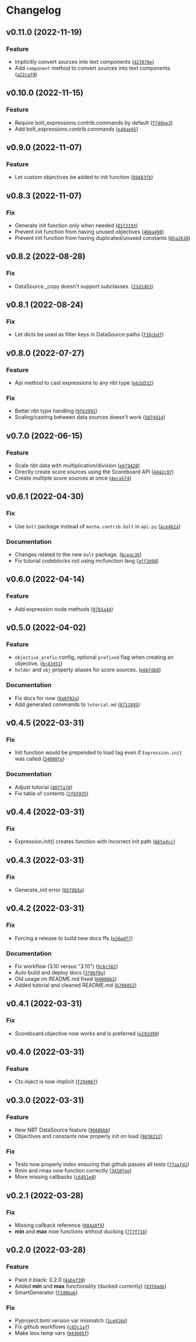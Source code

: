 # Changelog

<!--next-version-placeholder-->

## v0.11.0 (2022-11-19)
### Feature
* Implicitly convert sources into text components ([`d27870e`](https://github.com/rx-modules/bolt-expressions/commit/d27870ef068b27dddf054b01d6c418d608a0a61a))
* Add `component` method to convert sources into text components ([`a22caf9`](https://github.com/rx-modules/bolt-expressions/commit/a22caf9256c234944ff1de41829d48e7c37ddc9b))

## v0.10.0 (2022-11-15)
### Feature
* Require bolt_expressions.contrib.commands by default ([`f748ee3`](https://github.com/rx-modules/bolt-expressions/commit/f748ee3ea2e6cc5eb9416d295ce39001d03856da))
* Add bolt_expressions.contrib.commands ([`e40ae95`](https://github.com/rx-modules/bolt-expressions/commit/e40ae9562bae5589a0c541a60884ce79211febf8))

## v0.9.0 (2022-11-07)
### Feature
* Let custom objectives be added to init function ([`99483fb`](https://github.com/rx-modules/bolt-expressions/commit/99483fbbcd4c3653b40cc3eed0c948843699caea))

## v0.8.3 (2022-11-07)
### Fix
* Generate init function only when needed ([`01f3193`](https://github.com/rx-modules/bolt-expressions/commit/01f3193d56d79c62608ff239b8f26032c1cc2685))
* Prevent init function from having unused objectives ([`4b6a490`](https://github.com/rx-modules/bolt-expressions/commit/4b6a490b47345e5ee66e386c839aebc052c22ac4))
* Prevent init function from having duplicated/unused constants ([`05a2638`](https://github.com/rx-modules/bolt-expressions/commit/05a2638a8e9f637f443b2a98419544b3abd75127))

## v0.8.2 (2022-08-28)
### Fix
* DataSource._copy doesn't support subclasses. ([`21d1db3`](https://github.com/rx-modules/bolt-expressions/commit/21d1db3447061fa5eefcaf60aae8ac9b755e4d5e))

## v0.8.1 (2022-08-24)
### Fix
* Let dicts be used as filter keys in DataSource paths ([`f10cbdf`](https://github.com/rx-modules/bolt-expressions/commit/f10cbdfdc334b67d1303f920d9512271ced2a540))

## v0.8.0 (2022-07-27)
### Feature
* Api method to cast expressions to any nbt type ([`eb3d532`](https://github.com/rx-modules/bolt-expressions/commit/eb3d53227df26d48f8291f1f0137ccc12f75caba))

### Fix
* Better nbt type handling ([`9f63995`](https://github.com/rx-modules/bolt-expressions/commit/9f63995b4fdfd38803da54260acd18bb09493c45))
* Scaling/casting between data sources doesn't work ([`5074414`](https://github.com/rx-modules/bolt-expressions/commit/50744149cf3a16cefce18e42d096ffc44196f1bc))

## v0.7.0 (2022-06-15)
### Feature
* Scale nbt data with multiplication/division ([`ebf9420`](https://github.com/rx-modules/bolt-expressions/commit/ebf942009d5696b57d695e05b3dfc2819f9029d3))
* Directly create score sources using the Scoreboard API ([`4d42c97`](https://github.com/rx-modules/bolt-expressions/commit/4d42c97990f872f107892cf6b2f27202343ceb28))
* Create multiple score sources at once ([`4eca574`](https://github.com/rx-modules/bolt-expressions/commit/4eca5743740799ec57def181559ff908d949e71c))

## v0.6.1 (2022-04-30)
### Fix
* Use `bolt` package instead of `mecha.contrib.bolt` in `api.py` ([`ace4b1a`](https://github.com/rx-modules/bolt-expressions/commit/ace4b1ae5f637f771e819e6bb83a32cd8a92866b))

### Documentation
* Changes related to the new `bolt` package. ([`6ceac3b`](https://github.com/rx-modules/bolt-expressions/commit/6ceac3bc93a4e6949302eb96bb68ef60d8c2461b))
* Fix tutorial codeblocks not using mcfunction lang ([`aff3d90`](https://github.com/rx-modules/bolt-expressions/commit/aff3d905f87ccdd8a74467a38d8f925f550780af))

## v0.6.0 (2022-04-14)
### Feature
* Add expression node methods ([`97b5a44`](https://github.com/rx-modules/bolt-expressions/commit/97b5a44253370aeaef5d9c820e4ef93c4f4950c9))

## v0.5.0 (2022-04-02)
### Feature
* `objective_prefix` config, optional `prefixed` flag when creating an objective. ([`6c43d51`](https://github.com/rx-modules/bolt-expressions/commit/6c43d51dd78b0c0da5cb239766bbeabd4359b84f))
* `holder` and `obj` property aliases for score sources. ([`e6bfdb8`](https://github.com/rx-modules/bolt-expressions/commit/e6bfdb8b5cc3919104a1ef532a2365df4324ca84))

### Documentation
* Fix docs for now ([`8a0f02a`](https://github.com/rx-modules/bolt-expressions/commit/8a0f02adbd6028ae13f5f146c80a3ae326a9c36e))
* Add generated commands to `tutorial.md` ([`8711845`](https://github.com/rx-modules/bolt-expressions/commit/8711845d32176c43224f3ed1e169e7380e413bcf))

## v0.4.5 (2022-03-31)
### Fix
* Init function would be prepended to load tag even if `Expression.init` was called ([`34080fe`](https://github.com/rx-modules/bolt-expressions/commit/34080fe170b2a43148917d635f95602a9f52e57e))

### Documentation
* Adjust tutorial ([`4077a70`](https://github.com/rx-modules/bolt-expressions/commit/4077a7059393771318431b20ea1810846f05543d))
* Fix table of contents ([`2fb5935`](https://github.com/rx-modules/bolt-expressions/commit/2fb5935c4a8cf48bbe89947c6a147a4414bea70d))

## v0.4.4 (2022-03-31)
### Fix
* Expression.init() creates function with incorrect init path ([`665edcc`](https://github.com/rx-modules/bolt-expressions/commit/665edccefb89b669cb72a5d6e1d27dcdfd990380))

## v0.4.3 (2022-03-31)
### Fix
* Generate_init error ([`65f8b5a`](https://github.com/rx-modules/bolt-expressions/commit/65f8b5aa67f75fb1eeb5674e68c9a9f42a4e9215))

## v0.4.2 (2022-03-31)
### Fix
* Forcing a release to build new docs ffs ([`e30adf7`](https://github.com/rx-modules/bolt-expressions/commit/e30adf7d2ddd2137a5e13921e5a405046b94ee09))

### Documentation
* Fix workflow (3.10 versus "3.10") ([`9cbc582`](https://github.com/rx-modules/bolt-expressions/commit/9cbc582b463c352fb0a5c34662205c2e6fdf8220))
* Auto build and deploy docs ([`3f8bf8e`](https://github.com/rx-modules/bolt-expressions/commit/3f8bf8e6602d4b584a28ef1832f102f50babed2b))
* Old usage on README.md fixed ([`60808b1`](https://github.com/rx-modules/bolt-expressions/commit/60808b1b41bb3dba5bb70afdc4c59eec0c3fbcfc))
* Added tutorial and cleaned README.md ([`b786052`](https://github.com/rx-modules/bolt-expressions/commit/b78605200aff225dc838b82141dd466cf3f82904))

## v0.4.1 (2022-03-31)
### Fix
* Scoreboard.objective now works and is preferred ([`e292d99`](https://github.com/rx-modules/bolt-expressions/commit/e292d994a3e7e913655ed31610693deeabc434a5))

## v0.4.0 (2022-03-31)
### Feature
* Ctx.inject is now implicit ([`f29406f`](https://github.com/rx-modules/bolt-expressions/commit/f29406f3672b6a47779faf7a3ef2767dfa2d5402))

## v0.3.0 (2022-03-31)
### Feature
* New NBT DataSource feature ([`9660bbb`](https://github.com/rx-modules/bolt-expressions/commit/9660bbb96766f1df0464c1ed5d2b50360076e01e))
* Objectives and constants now properly init on load ([`9838212`](https://github.com/rx-modules/bolt-expressions/commit/98382122af225bac71af3ec861663d751b9ef914))

### Fix
* Tests now properly index ensuring that github passes all tests ([`77aafd1`](https://github.com/rx-modules/bolt-expressions/commit/77aafd18dc6e633a0ac62b0363413eb1c5ac8046))
* Rmin and rmax now function correctly ([`3410fee`](https://github.com/rx-modules/bolt-expressions/commit/3410fee31a0aab0a02bce37a09141682c8a847d3))
* More missing callbacks ([`c6451e8`](https://github.com/rx-modules/bolt-expressions/commit/c6451e8c59f751517647c8a3304f4e3c5ac7bda2))

## v0.2.1 (2022-03-28)
### Fix
* Missing callback reference ([`084a0f5`](https://github.com/rx-modules/bolt-expressions/commit/084a0f5d9a6a9745e444271af200dfb3f8bc98fd))
* __min__ and __max__ now functions without ducking ([`777f71b`](https://github.com/rx-modules/bolt-expressions/commit/777f71b02da5744c7c5534e67b763c7ea3a21247))

## v0.2.0 (2022-03-28)
### Feature
* Paint it black: 0.2.0 ([`4abaf39`](https://github.com/rx-modules/bolt-expressions/commit/4abaf3993a70377c23f8073a7b544a929ebbceb3))
* Added __min__ and __max__ functionality (ducked currently) ([`d359ade`](https://github.com/rx-modules/bolt-expressions/commit/d359ade7ee21662e259979635928187920933f6c))
* SmartGenerator ([`f1d0bab`](https://github.com/rx-modules/bolt-expressions/commit/f1d0bab5d7b4b906c1eca3b1e5c3bfdb358955b4))

### Fix
* Pyproject.toml version var mismatch ([`1ce816d`](https://github.com/rx-modules/bolt-expressions/commit/1ce816ddcf228d06283468915b4ce7fa20cd112c))
* Fix github workflows ([`c65c1af`](https://github.com/rx-modules/bolt-expressions/commit/c65c1af517a25581e6a03931df4e9530ad9ac3ce))
* Make less temp vars ([`043605f`](https://github.com/rx-modules/bolt-expressions/commit/043605fb5af268c46c5b34917d2b673972be12f7))
